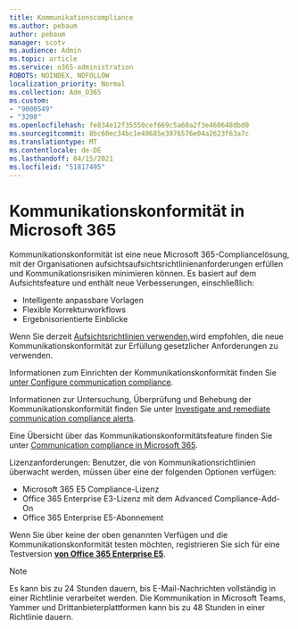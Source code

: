 ```yaml
---
title: Kommunikationscompliance
ms.author: pebaum
author: pebaum
manager: scotv
ms.audience: Admin
ms.topic: article
ms.service: o365-administration
ROBOTS: NOINDEX, NOFOLLOW
localization_priority: Normal
ms.collection: Adm_O365
ms.custom:
- "9000549"
- "3208"
ms.openlocfilehash: fe834e12f35550cef669c5a60a2f3e460648dbd0
ms.sourcegitcommit: 8bc60ec34bc1e40685e3976576e04a2623f63a7c
ms.translationtype: MT
ms.contentlocale: de-DE
ms.lasthandoff: 04/15/2021
ms.locfileid: "51817495"
---
```

# <a name="communication-compliance-in-microsoft-365"></a>Kommunikationskonformität in Microsoft 365

Kommunikationskonformität ist eine neue Microsoft 365-Compliancelösung, mit der Organisationen aufsichtsaufsichtsrichtlinienanforderungen erfüllen und Kommunikationsrisiken minimieren können. Es basiert auf dem Aufsichtsfeature und enthält neue Verbesserungen, einschließlich:

- Intelligente anpassbare Vorlagen
- Flexible Korrekturworkflows
- Ergebnisorientierte Einblicke

Wenn Sie derzeit [Aufsichtsrichtlinien verwenden,](https://docs.microsoft.com/microsoft-365/compliance/supervision-policies)wird empfohlen, die neue Kommunikationskonformität zur Erfüllung gesetzlicher Anforderungen zu verwenden.

Informationen zum Einrichten der Kommunikationskonformität finden Sie [unter Configure communication compliance](https://docs.microsoft.com/microsoft-365/compliance/communication-compliance-configure).

Informationen zur Untersuchung, Überprüfung und Behebung der Kommunikationskonformität finden Sie unter [Investigate and remediate communication compliance alerts](https://docs.microsoft.com/microsoft-365/compliance/communication-compliance-investigate-remediate).

Eine Übersicht über das Kommunikationskonformitätsfeature finden Sie unter [Communication compliance in Microsoft 365](https://docs.microsoft.com/microsoft-365/compliance/communication-compliance).

Lizenzanforderungen: Benutzer, die von Kommunikationsrichtlinien überwacht werden, müssen über eine der folgenden Optionen verfügen:

- Microsoft 365 E5 Compliance-Lizenz
- Office 365 Enterprise E3-Lizenz mit dem Advanced Compliance-Add-On
- Office 365 Enterprise E5-Abonnement

Wenn Sie über keine der oben genannten Verfügen und die Kommunikationskonformität testen möchten, registrieren Sie sich für eine Testversion **[von Office 365 Enterprise E5](https://go.microsoft.com/fwlink/p/?LinkID=698279)**.

> [!NOTE]
> Es kann bis zu 24 Stunden dauern, bis E-Mail-Nachrichten vollständig in einer Richtlinie verarbeitet werden. Die Kommunikation in Microsoft Teams, Yammer und Drittanbieterplattformen kann bis zu 48 Stunden in einer Richtlinie dauern.
